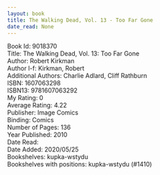 ```yaml
---
layout: book
title: The Walking Dead, Vol. 13 - Too Far Gone
date_read: None
---
```


Book Id: 9018370<br />
Title: The Walking Dead, Vol. 13: Too Far Gone<br />
Author: Robert Kirkman<br />
Author l-f: Kirkman, Robert<br />
Additional Authors: Charlie Adlard, Cliff Rathburn<br />
ISBN: 1607063298<br />
ISBN13: 9781607063292<br />
My Rating: 0<br />
Average Rating: 4.22<br />
Publisher: Image Comics<br />
Binding: Comics<br />
Number of Pages: 136<br />
Year Published: 2010<br />
Date Read: <br />
Date Added: 2020/05/25<br />
Bookshelves: kupka-wstydu<br />
Bookshelves with positions: kupka-wstydu (#1410)<br />

